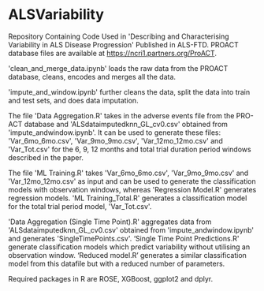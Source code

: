 # ALSVariability
Repository Containing Code Used in 'Describing and Characterising Variability in ALS Disease Progression' Published in ALS-FTD. PROACT database files are available at https://ncri1.partners.org/ProACT.

'clean_and_merge_data.ipynb' loads the raw data from the PROACT database, cleans, encodes and merges all the data.  

'impute_and_window.ipynb' further cleans the data, split the data into train and test sets, and does data imputation.

The file 'Data Aggregation.R' takes in the adverse events file from the PRO-ACT database and 'ALSdataimputedknn_GL_cv0.csv' obtained from 'impute_andwindow.ipynb'. It can be used to generate these files: 'Var_6mo_6mo.csv', 'Var_9mo_9mo.csv', 'Var_12mo_12mo.csv' and 'Var_Tot.csv' for the 6, 9, 12 months and total trial duration period windows described in the paper. 

The file 'ML Training.R' takes 'Var_6mo_6mo.csv', 'Var_9mo_9mo.csv' and 'Var_12mo_12mo.csv' as input and can be used to generate the classification models with observation windows, whereas 'Regression Model.R' generates regression models. 'ML Training_Total.R' generates a classification model for the total trial period model, 'Var_Tot.csv'. 

'Data Aggregation (Single Time Point).R' aggregates data from 'ALSdataimputedknn_GL_cv0.csv' obtained from 'impute_andwindow.ipynb' and generates 'SingleTimePoints.csv'. ‘Single Time Point Predictions.R' generate classification models which predict variability without utilising an observation window. ‘Reduced model.R’ generates a similar classification model from this datafile but with a reduced number of parameters.

Required packages in R are ROSE, XGBoost, ggplot2 and dplyr.
